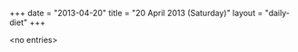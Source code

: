 +++
date = "2013-04-20"
title = "20 April 2013 (Saturday)"
layout = "daily-diet"
+++

<p>&lt;no entries&gt;</p>